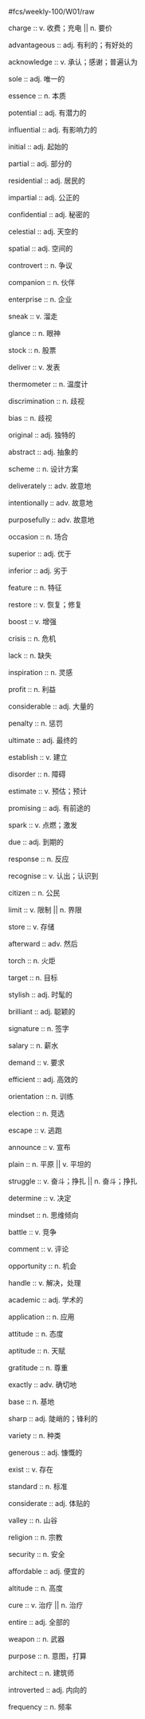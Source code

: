 #fcs/weekly-100/W01/raw

charge :: v. 收费；充电 || n. 要价 <!--SR:!2025-09-10,3,250-->

advantageous :: adj. 有利的；有好处的 <!--SR:!2025-09-08,1,230-->

acknowledge :: v. 承认；感谢；普遍认为 <!--SR:!2025-09-08,1,230-->

sole :: adj. 唯一的 <!--SR:!2025-09-08,1,230-->

essence :: n. 本质 <!--SR:!2025-09-10,3,250-->

potential :: adj. 有潜力的 <!--SR:!2025-09-08,1,230-->

influential :: adj. 有影响力的 <!--SR:!2025-09-10,3,250-->

initial :: adj. 起始的 <!--SR:!2025-09-10,3,250-->

partial :: adj. 部分的 <!--SR:!2025-09-10,3,250-->

residential :: adj. 居民的 <!--SR:!2025-09-08,1,230-->

impartial :: adj. 公正的 <!--SR:!2025-09-10,3,250-->

confidential :: adj. 秘密的 <!--SR:!2025-09-10,3,250-->

celestial :: adj. 天空的 <!--SR:!2025-09-10,3,250-->

spatial :: adj. 空间的 <!--SR:!2025-09-10,3,250-->

controvert :: n. 争议 <!--SR:!2025-09-08,1,230-->

companion :: n. 伙伴 <!--SR:!2025-09-10,3,250-->

enterprise :: n. 企业 <!--SR:!2025-09-10,3,250-->

sneak :: v. 溜走 <!--SR:!2025-09-10,3,250-->

glance :: n. 眼神 <!--SR:!2025-09-10,3,250-->

stock :: n. 股票 <!--SR:!2025-09-08,1,230-->

deliver :: v. 发表 <!--SR:!2025-09-10,3,250-->

thermometer :: n. 温度计 <!--SR:!2025-09-10,3,250-->

discrimination :: n. 歧视 <!--SR:!2025-09-08,1,230-->

bias :: n. 歧视 <!--SR:!2025-09-10,3,250-->

original :: adj. 独特的 <!--SR:!2025-09-10,3,250-->

abstract :: adj. 抽象的 <!--SR:!2025-09-08,1,230-->

scheme :: n. 设计方案 <!--SR:!2025-09-08,1,230-->

deliverately :: adv. 故意地 <!--SR:!2025-09-10,3,250-->

intentionally :: adv. 故意地 <!--SR:!2025-09-08,1,230-->

purposefully :: adv. 故意地 <!--SR:!2025-09-10,3,250-->

occasion :: n. 场合 <!--SR:!2025-09-10,3,250-->

superior :: adj. 优于 <!--SR:!2025-09-10,3,250-->

inferior :: adj. 劣于 <!--SR:!2025-09-10,3,250-->

feature :: n. 特征 <!--SR:!2025-09-10,3,250-->

restore :: v. 恢复；修复 <!--SR:!2025-09-10,3,250-->

boost :: v. 增强 <!--SR:!2025-09-10,3,250-->

crisis :: n. 危机 <!--SR:!2025-09-08,1,230-->

lack :: n. 缺失 <!--SR:!2025-09-08,1,230-->

inspiration :: n. 灵感 <!--SR:!2025-09-10,3,250-->

profit :: n. 利益 <!--SR:!2025-09-10,3,250-->

considerable :: adj. 大量的 <!--SR:!2025-09-10,3,250-->

penalty :: n. 惩罚 <!--SR:!2025-09-08,1,230-->

ultimate :: adj. 最终的 <!--SR:!2025-09-10,3,250-->

establish :: v. 建立 <!--SR:!2025-09-10,3,250-->

disorder :: n. 障碍 <!--SR:!2025-09-10,3,250-->

estimate :: v. 预估；预计 <!--SR:!2025-09-08,1,230-->

promising :: adj. 有前途的 <!--SR:!2025-09-10,3,250-->

spark :: v. 点燃；激发 <!--SR:!2025-09-08,1,230-->

due :: adj. 到期的 <!--SR:!2025-09-10,3,250-->

response :: n. 反应 <!--SR:!2025-09-10,3,250-->

recognise :: v. 认出；认识到 <!--SR:!2025-09-08,1,230-->

citizen :: n. 公民 <!--SR:!2025-09-10,3,250-->

limit :: v. 限制 || n. 界限 <!--SR:!2025-09-10,3,250-->

store :: v. 存储 <!--SR:!2025-09-10,3,250-->

afterward :: adv. 然后 <!--SR:!2025-09-10,3,250-->

torch :: n. 火炬 <!--SR:!2025-09-10,3,250-->

target :: n. 目标 <!--SR:!2025-09-10,3,250-->

stylish :: adj. 时髦的 <!--SR:!2025-09-10,3,250-->

brilliant :: adj. 聪颖的 <!--SR:!2025-09-10,3,250-->

signature :: n. 签字 <!--SR:!2025-09-10,3,250-->

salary :: n. 薪水 <!--SR:!2025-09-10,3,250-->

demand :: v. 要求 <!--SR:!2025-09-08,1,230-->

efficient :: adj. 高效的 <!--SR:!2025-09-08,1,230-->

orientation :: n. 训练 <!--SR:!2025-09-10,3,250-->

election :: n. 竞选 <!--SR:!2025-09-10,3,250-->

escape :: v. 逃跑 <!--SR:!2025-09-10,3,250-->

announce :: v. 宣布 <!--SR:!2025-09-08,1,230-->

plain :: n. 平原 || v. 平坦的 <!--SR:!2025-09-10,3,250-->

struggle :: v. 奋斗；挣扎 || n. 奋斗；挣扎 <!--SR:!2025-09-08,1,230-->

determine :: v. 决定 <!--SR:!2025-09-08,1,230-->

mindset :: n. 思维倾向 <!--SR:!2025-09-08,1,230-->

battle :: v. 竞争 <!--SR:!2025-09-10,3,250-->

comment :: v. 评论 <!--SR:!2025-09-10,3,250-->

opportunity :: n. 机会 <!--SR:!2025-09-08,1,230-->

handle :: v. 解决，处理 <!--SR:!2025-09-10,3,250-->

academic :: adj. 学术的 <!--SR:!2025-09-08,1,230-->

application :: n. 应用 <!--SR:!2025-09-10,3,250-->

attitude :: n. 态度 <!--SR:!2025-09-08,1,230-->

aptitude :: n. 天赋 <!--SR:!2025-09-08,1,230-->

gratitude :: n. 尊重 <!--SR:!2025-09-10,3,250-->

exactly :: adv. 确切地 <!--SR:!2025-09-08,1,230-->

base :: n. 基地 <!--SR:!2025-09-10,3,250-->

sharp :: adj. 陡峭的；锋利的 <!--SR:!2025-09-10,3,250-->

variety :: n. 种类 <!--SR:!2025-09-08,1,230-->

generous :: adj. 慷慨的 <!--SR:!2025-09-08,1,230-->

exist :: v. 存在 <!--SR:!2025-09-08,1,230-->

standard :: n. 标准 <!--SR:!2025-09-10,3,250-->

considerate :: adj. 体贴的 <!--SR:!2025-09-08,1,230-->

valley :: n. 山谷 <!--SR:!2025-09-08,1,230-->

religion :: n. 宗教 <!--SR:!2025-09-08,1,230-->

security :: n. 安全 <!--SR:!2025-09-10,3,250-->

affordable :: adj. 便宜的 <!--SR:!2025-09-10,3,250-->

altitude :: n. 高度 <!--SR:!2025-09-08,1,230-->

cure :: v. 治疗 || n. 治疗 <!--SR:!2025-09-08,1,230-->

entire :: adj. 全部的 <!--SR:!2025-09-10,3,250-->

weapon :: n. 武器 <!--SR:!2025-09-08,1,230-->

purpose :: n. 意图，打算 <!--SR:!2025-09-10,3,250-->

architect :: n. 建筑师 <!--SR:!2025-09-10,3,250-->

introverted :: adj. 内向的 <!--SR:!2025-09-10,3,250-->

frequency :: n. 频率 <!--SR:!2025-09-10,3,250-->
